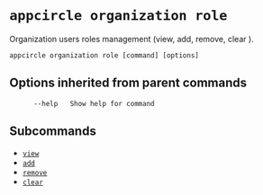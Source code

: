# `appcircle organization role`

Organization users roles management (view, add, remove, clear ).

```plaintext
appcircle organization role [command] [options]
```

## Options inherited from parent commands

```plaintext
      --help   Show help for command
```

## Subcommands

- [`view`](view.md)
- [`add`](add.md)
- [`remove`](remove.md)
- [`clear`](clear.md)

